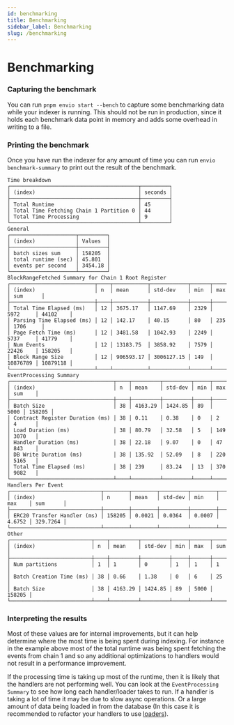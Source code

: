 ```yaml
---
id: benchmarking
title: Benchmarking
sidebar_label: Benchmarking
slug: /benchmarking
---
```


# Benchmarking

### Capturing the benchmark

You can run `pnpm envio start --bench` to capture some benchmarking data while your indexer is running. This should not be run in production, since it holds each benchmark data point in memory and adds some overhead in writing to a file.

### Printing the benchmark

Once you have run the indexer for any amount of time you can run `envio benchmark-summary` to print out the result of the benchmark.

```
Time breakdown
┌─────────────────────────────────────────┬─────────┐
│ (index)                                 │ seconds │
├─────────────────────────────────────────┼─────────┤
│ Total Runtime                           │ 45      │
│ Total Time Fetching Chain 1 Partition 0 │ 44      │
│ Total Time Processing                   │ 9       │
└─────────────────────────────────────────┴─────────┘
General
┌─────────────────────┬─────────┐
│ (index)             │ Values  │
├─────────────────────┼─────────┤
│ batch sizes sum     │ 158205  │
│ total runtime (sec) │ 45.801  │
│ events per second   │ 3454.18 │
└─────────────────────┴─────────┘
BlockRangeFetched Summary for Chain 1 Root Register
┌───────────────────────────┬────┬───────────┬────────────┬──────┬──────────┬──────────┐
│ (index)                   │ n  │ mean      │ std-dev    │ min  │ max      │ sum      │
├───────────────────────────┼────┼───────────┼────────────┼──────┼──────────┼──────────┤
│ Total Time Elapsed (ms)   │ 12 │ 3675.17   │ 1147.69    │ 2329 │ 5972     │ 44102    │
│ Parsing Time Elapsed (ms) │ 12 │ 142.17    │ 40.15      │ 80   │ 235      │ 1706     │
│ Page Fetch Time (ms)      │ 12 │ 3481.58   │ 1042.93    │ 2249 │ 5737     │ 41779    │
│ Num Events                │ 12 │ 13183.75  │ 3858.92    │ 7579 │ 22426    │ 158205   │
│ Block Range Size          │ 12 │ 906593.17 │ 3006127.15 │ 149  │ 10876789 │ 10879118 │
└───────────────────────────┴────┴───────────┴────────────┴──────┴──────────┴──────────┘
EventProcessing Summary
┌─────────────────────────────────┬────┬─────────┬─────────┬─────┬──────┬────────┐
│ (index)                         │ n  │ mean    │ std-dev │ min │ max  │ sum    │
├─────────────────────────────────┼────┼─────────┼─────────┼─────┼──────┼────────┤
│ Batch Size                      │ 38 │ 4163.29 │ 1424.85 │ 89  │ 5000 │ 158205 │
│ Contract Register Duration (ms) │ 38 │ 0.11    │ 0.38    │ 0   │ 2    │ 4      │
│ Load Duration (ms)              │ 38 │ 80.79   │ 32.58   │ 5   │ 149  │ 3070   │
│ Handler Duration (ms)           │ 38 │ 22.18   │ 9.07    │ 0   │ 47   │ 843    │
│ DB Write Duration (ms)          │ 38 │ 135.92  │ 52.09   │ 8   │ 220  │ 5165   │
│ Total Time Elapsed (ms)         │ 38 │ 239     │ 83.24   │ 13  │ 370  │ 9082   │
└─────────────────────────────────┴────┴─────────┴─────────┴─────┴──────┴────────┘
Handlers Per Event
┌─────────────────────────────┬────────┬────────┬─────────┬────────┬────────┬──────────┐
│ (index)                     │ n      │ mean   │ std-dev │ min    │ max    │ sum      │
├─────────────────────────────┼────────┼────────┼─────────┼────────┼────────┼──────────┤
│ ERC20 Transfer Handler (ms) │ 158205 │ 0.0021 │ 0.0364  │ 0.0007 │ 4.6752 │ 329.7264 │
└─────────────────────────────┴────────┴────────┴─────────┴────────┴────────┴──────────┘
Other
┌──────────────────────────┬────┬─────────┬─────────┬─────┬──────┬────────┐
│ (index)                  │ n  │ mean    │ std-dev │ min │ max  │ sum    │
├──────────────────────────┼────┼─────────┼─────────┼─────┼──────┼────────┤
│ Num partitions           │ 1  │ 1       │ 0       │ 1   │ 1    │ 1      │
│ Batch Creation Time (ms) │ 38 │ 0.66    │ 1.38    │ 0   │ 6    │ 25     │
│ Batch Size               │ 38 │ 4163.29 │ 1424.85 │ 89  │ 5000 │ 158205 │
└──────────────────────────┴────┴─────────┴─────────┴─────┴──────┴────────┘
```

### Interpreting the results

Most of these values are for internal improvements, but it can help determine where the most time is being spent during indexing. For instance in the example above most of the total runtime was being spent fetching the events from chain 1 and so any additional optimizations to handlers would not result in a performance improvement.

If the processing time is taking up most of the runtime, then it is likely that the handlers are not performing well. You can look at the `EventProcessing Summary` to see how long each handler/loader takes to run. If a handler is taking a lot of time it may be due to slow async operations. Or a large amount of data being loaded in from the database (In this case it is recommended to refactor your handlers to use [loaders](loaders)).
